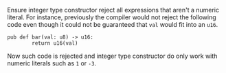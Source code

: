 Ensure integer type constructor reject all expressions that aren't a numeric literal.
For instance, previously the compiler would not reject the following code even though it could not be guaranteed that `val` would fit into an `u16`.

```
pub def bar(val: u8) -> u16:
        return u16(val)
```

Now such code is rejected and integer type constructor do only work with numeric literals such as `1` or `-3`.
